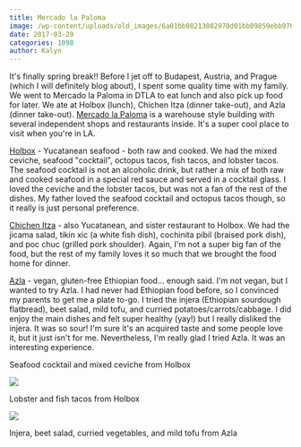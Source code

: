 ```yaml
---
title: Mercado la Paloma
image: /wp-content/uploads/old_images/6a01bb08213082970d01bb09859ebb970d-pi.jpg
date: 2017-03-29
categories: 1098
author: Kalyn
---
```


It's finally spring break!! Before I jet off to Budapest, Austria, and Prague (which I will definitely blog about), I spent some quality time with my family. We went to Mercado la Paloma in DTLA to eat lunch and also pick up food for later. We ate at Holbox (lunch), Chichen Itza (dinner take-out), and Azla (dinner take-out). [Mercado la Paloma](https://www.mercadolapaloma.com/) is a warehouse style building with several independent shops and restaurants inside. It's a super cool place to visit when you're in LA.

[Holbox](https://www.yelp.com/biz/holbox-los-angeles-2) - Yucatanean seafood - both raw and cooked. We had the mixed ceviche, seafood "cocktail", octopus tacos, fish tacos, and lobster tacos. The seafood cocktail is not an alcoholic drink, but rather a mix of both raw and cooked seafood in a special red sauce and served in a cocktail glass. I loved the ceviche and the lobster tacos, but was not a fan of the rest of the dishes. My father loved the seafood cocktail and octopus tacos though, so it really is just personal preference.

[Chichen Itza](https://www.yelp.com/biz/chichen-itza-los-angeles-2) - also Yucatanean, and sister restaurant to Holbox. We had the jicama salad, tikin xic (a white fish dish), cochinita pibil (braised pork dish), and poc chuc (grilled pork shoulder). Again, I'm not a super big fan of the food, but the rest of my family loves it so much that we brought the food home for dinner.

[Azla](https://www.yelp.com/biz/azla-los-angeles) - vegan, gluten-free Ethiopian food... enough said. I'm not vegan, but I wanted to try Azla. I had never had Ethiopian food before, so I convinced my parents to get me a plate to-go. I tried the injera (Ethiopian sourdough flatbread), beet salad, mild tofu, and curried potatoes/carrots/cabbage. I did enjoy the main dishes and felt super healthy (yay!) but I really disliked the injera. It was so sour! I'm sure it's an acquired taste and some people love it, but it just isn't for me. Nevertheless, I'm really glad I tried Azla. It was an interesting experience.

Seafood cocktail and mixed ceviche from Holbox


![](/old_images/6a01bb08213082970d01b7c8e26986970b-pi.jpg)

Lobster and fish tacos from Holbox


![](/old_images/6a01bb08213082970d01b7c8e269b5970b-pi.jpg)

Injera, beet salad, curried vegetables, and mild tofu from Azla

